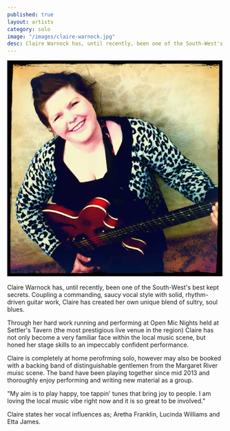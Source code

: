 ```yaml
---
published: true
layout: artists
category: solo
image: "/images/claire-warnock.jpg"
desc: Claire Warnock has, until recently, been one of the South-West's best kept secrets.
---
```


![Claire Warnock](/images/claire-warnock.jpg)

Claire Warnock has, until recently, been one of the South-West's best kept secrets. Coupling a commanding, saucy vocal style with solid, rhythm-driven guitar work, Claire has created her own unique blend of sultry, soul blues.

Through her hard work running and performing at Open Mic Nights held at Settler's Tavern (the most prestigious live venue in the region) Claire has not only become a very familiar face within the local music scene, but honed her stage skills to an impeccably confident performance.

Claire is completely at home perofrming solo, however may also be booked with a backing band of distinguishable gentlemen from the Margaret River muisc scene. The band have been playing together since mid 2013 and thoroughly enjoy performing and writing new material as a group. 

"My aim is to play happy, toe tappin' tunes that bring joy to people.  I am loving the local music vibe right now and it is so great to be involved." 

Claire states her vocal influences as; Aretha Franklin, Lucinda Williams and Etta James.